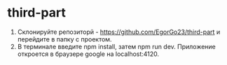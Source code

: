 # third-part

1.  Склонируйте репозиторй - https://github.com/EgorGo23/third-part и перейдите в папку с проектом.
2.  В терминале введите npm install, затем npm run dev. Приложение откроется в браузере google на localhost:4120.
